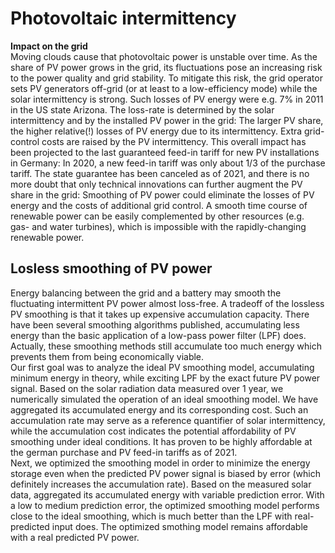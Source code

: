 # Photovoltaic intermittency
**Impact on the grid**  
Moving clouds cause that photovoltaic power is unstable over time. As the share of PV power grows in the grid, its fluctuations pose an increasing risk to the power quality and grid stability. To mitigate this risk, the grid operator sets PV generators off-grid (or at least to a low-efficiency mode) while the solar intermittency is strong. Such losses of PV energy were e.g. 7% in 2011 in the US state Arizona. The loss-rate is determined by the solar intermittency and by the installed PV power in the grid: The larger PV share, the higher relative(!) losses of PV energy due to its intermittency. Extra grid-control costs are raised by the PV intermittency. This overall impact has been projected to the last guaranteed feed-in tariff for new PV installations in Germany: In 2020, a new feed-in tariff was only about 1/3 of the purchase tariff. The state guarantee has been canceled as of 2021, and there is no more doubt that only technical innovations can further augment the PV share in the grid: Smoothing of PV power could eliminate the losses of PV energy and the costs of additional grid control. A smooth time course of renewable power can be easily complemented by other resources (e.g. gas- and water turbines), which is impossible with the rapidly-changing renewable power.  

## Losless smoothing of PV power
Energy balancing between the grid and a battery may smooth the fluctuating intermittent PV power almost loss-free. A tradeoff of the lossless PV smoothing is that it takes up expensive accumulation capacity. There have been several smoothing algorithms published, accumulating less energy than the basic application of a low-pass power filter (LPF) does. Actually, these smoothing methods still accumulate too much energy which prevents them from being economically viable.  
Our first goal was to analyze the ideal PV smoothing model, accumulating minimum energy in theory, while exciting LPF by the exact future PV power signal. Based on the solar radiation data measured over 1 year, we numerically simulated the operation of an ideal smoothing model. We have aggregated its accumulated energy and its corresponding cost. Such an accumulation rate may serve as a reference quantifier of solar intermittency, while the accumulation cost indicates the potential affordability of PV smoothing under ideal conditions. It has proven to be highly affordable at the german purchase and PV feed-in tariffs as of 2021.  
Next, we optimized the smoothing model in order to minimize the energy storage even when the predicted PV power signal is biased by error (which definitely increases the accumulation rate). Based on the measured solar data, aggregated its accumulated energy with variable prediction error. With a low to medium prediction error, the optimized smoothing model performs close to the ideal smoothing, which is much better than the LPF with real-predicted input does. The optimized smothing model remains affordable with a real predicted PV power.
